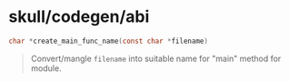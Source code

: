 # skull/codegen/abi

```c
char *create_main_func_name(const char *filename)
```

> Convert/mangle `filename` into suitable name for "main" method for module.

